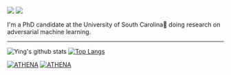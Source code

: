[![](https://img.shields.io/badge/🌐website-gray?&style=for-the-badge)](http://meng2010.github.io/)
[![](https://img.shields.io/badge/googlescholar-%234285F4.svg?&style=for-the-badge&logo=google-scholar&logoColor=white)](https://scholar.google.com/citations?user=nn2pHGcAAAAJ&hl=en)

I'm a PhD candidate at the University of South Carolina:palm_tree: doing research on adversarial machine learning.

---
![Ying's github stats](https://github-readme-stats.vercel.app/api?username=meng2010&orgs=softsys4ai,csce585-mlsystems&count_private=true&show_icons=true&theme=blueberry)
[![Top Langs](https://github-readme-stats.vercel.app/api/top-langs/?username=meng2010&orgs=softsys4ai,csce585-mlsystems&layout=compact&theme=blueberry)](https://github.com/meng2010/github-readme-stats)



[![ATHENA](https://github-readme-stats.vercel.app/api/pin/?username=softsys4ai&repo=athena&show_owner=true)](https://github.com/softsys4ai/athena)
[![ATHENA](https://github-readme-stats.vercel.app/api/pin/?username=softsys4ai&repo=athena&show_owner=true&theme=blueberry)](https://github.com/softsys4ai/athena)

